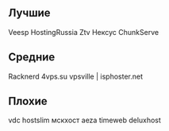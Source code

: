 ﻿## Лучшие
Veesp
HostingRussia
Ztv
Нексус
ChunkServe

## Средние
Racknerd
4vps.su
vpsville | isphoster.net

## Плохие
vdc
hostslim
мскхост
aeza
timeweb
deluxhost